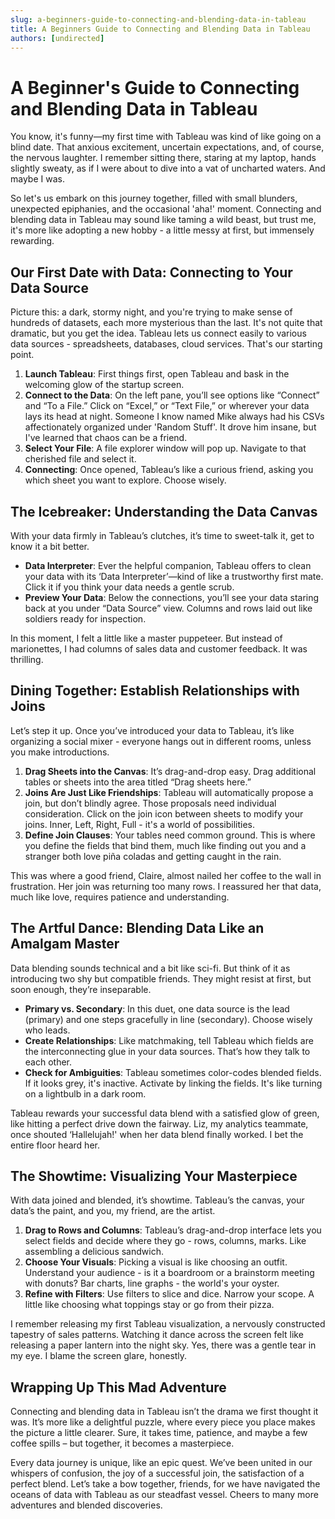 ```yaml
---
slug: a-beginners-guide-to-connecting-and-blending-data-in-tableau
title: A Beginners Guide to Connecting and Blending Data in Tableau
authors: [undirected]
---
```



# A Beginner's Guide to Connecting and Blending Data in Tableau

You know, it's funny—my first time with Tableau was kind of like going on a blind date. That anxious excitement, uncertain expectations, and, of course, the nervous laughter. I remember sitting there, staring at my laptop, hands slightly sweaty, as if I were about to dive into a vat of uncharted waters. And maybe I was. 

So let's us embark on this journey together, filled with small blunders, unexpected epiphanies, and the occasional 'aha!' moment. Connecting and blending data in Tableau may sound like taming a wild beast, but trust me, it's more like adopting a new hobby - a little messy at first, but immensely rewarding.

## Our First Date with Data: Connecting to Your Data Source

Picture this: a dark, stormy night, and you're trying to make sense of hundreds of datasets, each more mysterious than the last. It's not quite that dramatic, but you get the idea. Tableau lets us connect easily to various data sources - spreadsheets, databases, cloud services. That's our starting point.

1. **Launch Tableau**: First things first, open Tableau and bask in the welcoming glow of the startup screen. 
2. **Connect to the Data**: On the left pane, you’ll see options like “Connect” and “To a File.” Click on “Excel,” or “Text File,” or wherever your data lays its head at night. Someone I know named Mike always had his CSVs affectionately organized under 'Random Stuff'. It drove him insane, but I've learned that chaos can be a friend.
3. **Select Your File**: A file explorer window will pop up. Navigate to that cherished file and select it. 
4. **Connecting**: Once opened, Tableau’s like a curious friend, asking you which sheet you want to explore. Choose wisely.

## The Icebreaker: Understanding the Data Canvas

With your data firmly in Tableau’s clutches, it’s time to sweet-talk it, get to know it a bit better.

- **Data Interpreter**: Ever the helpful companion, Tableau offers to clean your data with its ‘Data Interpreter’—kind of like a trustworthy first mate. Click it if you think your data needs a gentle scrub.
- **Preview Your Data**: Below the connections, you’ll see your data staring back at you under “Data Source” view. Columns and rows laid out like soldiers ready for inspection.

In this moment, I felt a little like a master puppeteer. But instead of marionettes, I had columns of sales data and customer feedback. It was thrilling.

## Dining Together: Establish Relationships with Joins

Let’s step it up. Once you’ve introduced your data to Tableau, it’s like organizing a social mixer - everyone hangs out in different rooms, unless you make introductions.

1. **Drag Sheets into the Canvas**: It’s drag-and-drop easy. Drag additional tables or sheets into the area titled “Drag sheets here.”
2. **Joins Are Just Like Friendships**: Tableau will automatically propose a join, but don’t blindly agree. Those proposals need individual consideration. Click on the join icon between sheets to modify your joins. Inner, Left, Right, Full - it's a world of possibilities.
3. **Define Join Clauses**: Your tables need common ground. This is where you define the fields that bind them, much like finding out you and a stranger both love piña coladas and getting caught in the rain.

This was where a good friend, Claire, almost nailed her coffee to the wall in frustration. Her join was returning too many rows. I reassured her that data, much like love, requires patience and understanding.

## The Artful Dance: Blending Data Like an Amalgam Master

Data blending sounds technical and a bit like sci-fi. But think of it as introducing two shy but compatible friends. They might resist at first, but soon enough, they’re inseparable.

- **Primary vs. Secondary**: In this duet, one data source is the lead (primary) and one steps gracefully in line (secondary). Choose wisely who leads.
- **Create Relationships**: Like matchmaking, tell Tableau which fields are the interconnecting glue in your data sources. That’s how they talk to each other.
- **Check for Ambiguities**: Tableau sometimes color-codes blended fields. If it looks grey, it's inactive. Activate by linking the fields. It's like turning on a lightbulb in a dark room.

Tableau rewards your successful data blend with a satisfied glow of green, like hitting a perfect drive down the fairway. Liz, my analytics teammate, once shouted ‘Hallelujah!' when her data blend finally worked. I bet the entire floor heard her.

## The Showtime: Visualizing Your Masterpiece

With data joined and blended, it’s showtime. Tableau’s the canvas, your data’s the paint, and you, my friend, are the artist.

1. **Drag to Rows and Columns**: Tableau’s drag-and-drop interface lets you select fields and decide where they go - rows, columns, marks. Like assembling a delicious sandwich.
2. **Choose Your Visuals**: Picking a visual is like choosing an outfit. Understand your audience - is it a boardroom or a brainstorm meeting with donuts? Bar charts, line graphs - the world's your oyster.
3. **Refine with Filters**: Use filters to slice and dice. Narrow your scope. A little like choosing what toppings stay or go from their pizza.

I remember releasing my first Tableau visualization, a nervously constructed tapestry of sales patterns. Watching it dance across the screen felt like releasing a paper lantern into the night sky. Yes, there was a gentle tear in my eye. I blame the screen glare, honestly.

## Wrapping Up This Mad Adventure

Connecting and blending data in Tableau isn’t the drama we first thought it was. It’s more like a delightful puzzle, where every piece you place makes the picture a little clearer. Sure, it takes time, patience, and maybe a few coffee spills – but together, it becomes a masterpiece.

Every data journey is unique, like an epic quest. We’ve been united in our whispers of confusion, the joy of a successful join, the satisfaction of a perfect blend. Let’s take a bow together, friends, for we have navigated the oceans of data with Tableau as our steadfast vessel. Cheers to many more adventures and blended discoveries.